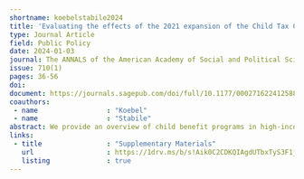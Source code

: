 ```yaml
---
shortname: koebelstabile2024
title: 'Evaluating the effects of the 2021 expansion of the Child Tax Credit: The international comparative context'
type: Journal Article
field: Public Policy
date: 2024-01-03
journal: The ANNALS of the American Academy of Social and Political Sciences
issue: 710(1)
pages: 36-56
doi: 
document: https://journals.sagepub.com/doi/full/10.1177/00027162241258837
coauthors:
 - name                 : "Koebel"
 - name                 : "Stabile"
abstract: We provide an overview of child benefit programs in high-income countries, particularly in comparison to the 2019 and expanded 2021 U.S. Child Tax Credit (CTC). Most countries included in our review provide child benefits that are more generous than the 2019 (and current) U.S. CTC, aligning more closely to the parameters of the now-expired 2021 expanded CTC. We show that while the expanded U.S. CTC was in effect, the U.S. significantly improved its ranking within the Organisation for Economic Co-operation and Development (OECD) in terms of lowering child poverty rates and the effectiveness of its redistribution system on poverty alleviation. Our cross-country analysis further reveals that the refundable and monthly payment structure of the expanded 2021 CTC was in keeping with prevailing models of child benefits internationally.
links:
 - title                : "Supplementary Materials"
   url                  : https://1drv.ms/b/s!Aik0C2CDKQIAgdUTbxTyS3F1ja-0UA?e=pDOzB6
   listing              : true
---
```

